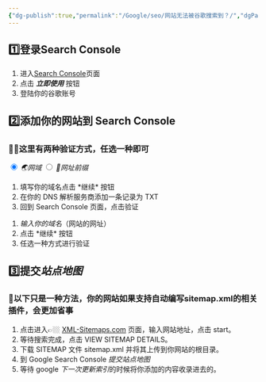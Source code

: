 ```yaml
---
{"dg-publish":true,"permalink":"/Google/seo/网站无法被谷歌搜索到？/","dgPassFrontmatter":true,"noteIcon":"","updated":"2024-11-03T22:52:15.883+08:00"}
---
```


 <h2 class="H1_Underline">1️⃣登录Search Console</h2>

1. 进入[Search Console](https://search.google.com/search-console)页面
2. 点击 **_立即使用_** 按钮
3. 登陆你的谷歌账号

 <h2 class="H1_Underline">2️⃣添加你的网站到 Search Console</h2>

<h3>👫🏼这里有两种验证方式，任选一种即可</h3>



<div class="tab-wrap">
    <!-- active tab on page load gets checked attribute -->
    <input type="radio" id="tab1" name="tabGroup1" class="tab" checked>
    <label for="tab1"><dfn data-info="此方式需要你完全掌握你的域名及 DNS 解析">🌏网域</dfn></label>
    <input type="radio" id="tab2" name="tabGroup1" class="tab">
    <label for="tab2"><dfn data-info="若域名由第三方提供（如 github page）可以选择此方式进行绑定">📎网址前缀</dfn></label>
    <div class="tab__content">
	    <ol>
	    <li>填写你的域名点击 *继续* 按钮</li>
	    <li>在你的 DNS 解析服务商添加一条记录为 TXT</li>
	    <li>回到 Search Console 页面，点击验证</li>
	    </ol>
    </div>
    <div class="tab__content">
	    <ol>
	    <li><dfn data-info="记得前面需要加 http://或者 https://">输入你的域名</dfn>（网站的网址）</li>
	    <li>点击 *继续* 按钮</li>
	    <li>任选一种方式进行验证</li>
		</ol>
    </div>
</div>

 <h2 class="H1_Underline">3️⃣提交<dfn data-info="站点地图(Site Map)是用来注明网站结构的文件，我们希望搜索引擎的爬虫了解我们的网站结构,以便于高效爬取内容，快速建立索引。">站点地图</dfn></h2>

<h3>🛵以下只是一种方法，你的网站如果支持自动编写sitemap.xml的相关插件，会更加省事</h3>

1. 点击进入👉🏼 [XML-Sitemaps.com](https://www.xml-sitemaps.com/ "XML-Sitemaps.com") 页面，输入网站地址，点击 start。
2. 等待搜索完成，点击 VIEW SITEMAP DETAILS。
3. 下载 SITEMAP 文件 sitemap.xml 并将其上传到你网站的根目录。
4.  到 Google Search Console <dfn data-info="进入 Google Search Console 网站，然后选择左侧栏选择👉🏼站点地图👈🏼，然后输入sitemap.xml，点击提交。🤔开启VPN貌似会导致sitemap.xml提交失败">提交站点地图</dfn>
5. 等待 google <dfn data-info="Google 需要花费一定的时间才能将网页编入索引，可能长达 1-2 周的时间。">下一次更新索引</dfn>的时候将你添加的内容收录进去的。





